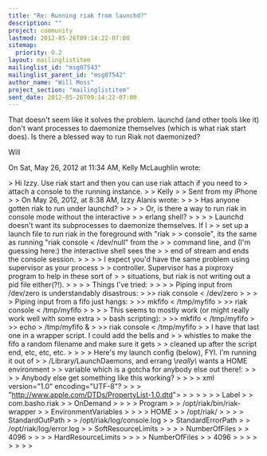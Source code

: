 ```yaml
---
title: "Re: Running riak from launchd?"
description: ""
project: community
lastmod: 2012-05-26T09:14:22-07:00
sitemap:
  priority: 0.2
layout: mailinglistitem
mailinglist_id: "msg07543"
mailinglist_parent_id: "msg07542"
author_name: "Will Moss"
project_section: "mailinglistitem"
sent_date: 2012-05-26T09:14:22-07:00
---
```



That doesn't seem like it solves the problem. launchd (and other tools like
it) don't want processes to daemonize themselves (which is what riak start
does). Is there a blessed way to run Riak not daemonized?

Will


On Sat, May 26, 2012 at 11:34 AM, Kelly McLaughlin  wrote:

&gt; Hi Izzy. Use riak start and then you can use riak attach if you need to
&gt; attach a console to the running instance.
&gt;
&gt; Kelly
&gt;
&gt; Sent from my iPhone
&gt;
&gt; On May 26, 2012, at 8:38 AM, Izzy Alanis  wrote:
&gt;
&gt; &gt; Has anyone gotten riak to run under launchd?
&gt; &gt;
&gt; &gt; Or, is there a way to run riak in console mode without the interactive
&gt; &gt; erlang shell?
&gt; &gt;
&gt; &gt; Launchd doesn't want its subprocesses to daemonize themselves. If I
&gt; &gt; set up a launch file to run riak in the foreground with "riak
&gt; &gt; console", its the same as running "riak console &lt; /dev/null" from the
&gt; &gt; command line, and (I'm guessing here:) the interactive shell sees the
&gt; &gt; end of stream and ends the console session.
&gt; &gt;
&gt; &gt; I expect you'd have the same problem using supervisor as your process
&gt; &gt; controller. Supervisor has a pixproxy program to help in these sort of
&gt; &gt; situations, but riak is not writing out a pid file either(?!).
&gt; &gt;
&gt; &gt; Things I've tried:
&gt; &gt;
&gt; &gt; Piping input from /dev/zero is understandably disastrous:
&gt; &gt;&gt; riak console &lt; /dev/zero
&gt; &gt;
&gt; &gt; Piping input from a fifo just hangs:
&gt; &gt;&gt; mkfifo &lt; /tmp/myfifo
&gt; &gt;&gt; riak console &lt; /tmp/myfifo
&gt; &gt;
&gt; &gt; This seems to mostly work (or might really work well with some extra
&gt; &gt; bash scripting):
&gt; &gt;&gt; mkfifo &lt; /tmp/myfifo
&gt; &gt;&gt; echo &gt; /tmp/myfifo &
&gt; &gt;&gt; riak console &lt; /tmp/myfifo
&gt; &gt; I have that last one in a wrapper script. I could add the bells and
&gt; &gt; whistles to make the fifo a random filename and make sure it gets
&gt; &gt; cleaned up after the script end, etc, etc, etc.
&gt; &gt;
&gt; &gt; Here's my launch config (below), FYI. I'm running it out of
&gt; &gt; /Library/LaunchDaemons, and errang \\*really\\* wants a HOME environment
&gt; &gt; variable which is a gotcha for anybody else out there!:
&gt; &gt;
&gt; &gt; Anybody else get something like this working?
&gt; &gt;
&gt; &gt; xml version="1.0" encoding="UTF-8"?
&gt; &gt;  &gt; "http://www.apple.com/DTDs/PropertyList-1.0.dtd"&gt;
&gt; &gt; 
&gt; &gt; 
&gt; &gt; Label
&gt; &gt; com.basho.riak
&gt; &gt; OnDemand
&gt; &gt; 
&gt; &gt; Program
&gt; &gt; /opt/riak/bin/riak-wrapper
&gt; &gt; EnvironmentVariables
&gt; &gt; 
&gt; &gt; HOME
&gt; &gt; /opt/riak/
&gt; &gt; 
&gt; &gt; StandardOutPath
&gt; &gt; /opt/riak/log/console.log
&gt; &gt; StandardErrorPath
&gt; &gt; /opt/riak/log/error.log
&gt; &gt; SoftResourceLimits
&gt; &gt; 
&gt; &gt; NumberOfFiles
&gt; &gt; 4096
&gt; &gt; 
&gt; &gt; HardResourceLimits
&gt; &gt; 
&gt; &gt; NumberOfFiles
&gt; &gt; 4096
&gt; &gt; 
&gt; &gt; 
&gt; &gt; 
&gt; &gt;

